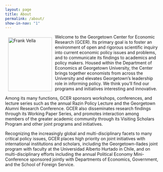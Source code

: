```yaml
---
layout: page
title: About
permalink: /about/
show-in-nav: "1"
---
```



<p><img src="http://localhost:4000//assets/images/FVella.jpg" style="width: 144px; height: 177px; float: left; margin: 10px;" alt="Frank Vella"> Welcome to the Georgetown Center for Economic Research (GCER). Its primary goal is to foster an environment of open and rigorous scientific inquiry into current economic policy issues and problems, and to communicate its findings to academics and policy makers. Housed within the Department of Economics at Georgetown University, the Center brings together economists from across the University and elevates Georgetown’s leadership role in informing policy. We think you’ll find our programs and initiatives interesting and innovative.</p>

Among its many functions, GCER sponsors workshops, conferences, and lecture series such as the annual Razin Policy Lecture and the Georgetown Alumni Research Conference. GCER also disseminates research findings through its Working Paper Series, and promotes interaction among members of the greater academic community through its Visiting Scholars Program and other joint programs and initiatives.

Recognizing the increasingly global and multi-disciplinary facets to many critical policy issues, GCER places high priority on joint initiatives with international institutions and scholars, including the Georgetown-Ilades joint program with faculty at the Universidad Alberto Hurtado in Chile, and on multi-disciplinary efforts including the annual Political Economy Mini-Conference sponsored jointly with Departments of Economics, Government, and the School of Foreign Service.
